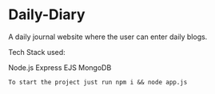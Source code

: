 # Daily-Diary
 A daily journal website where the user can enter daily blogs.

Tech Stack used:

Node.js
Express
EJS
MongoDB


 ```
 To start the project just run npm i && node app.js
 ```
